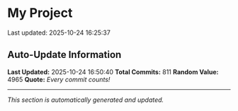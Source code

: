 # My Project


Last updated: 2025-10-24 16:25:37


















































































































































































































































































































































































































































































































































































































































































































































































































































































































































































































































































































































































































































## Auto-Update Information

**Last Updated:** 2025-10-24 16:50:40
**Total Commits:** 811
**Random Value:** 4965
**Quote:** _Every commit counts!_

---
_This section is automatically generated and updated._